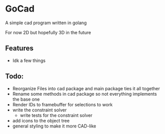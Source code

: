 # GoCad
A simple cad program written in golang

For now 2D but hopefully 3D in the future
## Features
- Idk a few things
## Todo:
- Reorganize Files into cad package and main package ties it all together
- Rename some methods in cad package so not everything implements the base one
- Render IDs to framebuffer for selections to work
- write the constraint solver
  - write tests for the constraint solver
- add icons to the object tree
- general styling to make it more CAD-like 
